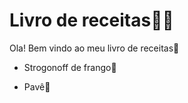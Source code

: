 # Livro de receitas:man_cook:

Ola! Bem vindo ao meu livro de receitas:wave:

- Strogonoff de frango:chicken:

- Pavê:cake:

  
  
  
